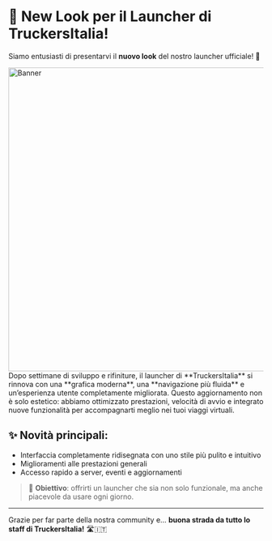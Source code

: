 # 🚀 New Look per il Launcher di TruckersItalia!

Siamo entusiasti di presentarvi il **nuovo look** del nostro launcher ufficiale! 🎉

<img src="https://i.imgur.com/KudiFy1.png" alt="Banner" width="600"/>
Dopo settimane di sviluppo e rifiniture, il launcher di **TruckersItalia** si rinnova con una **grafica moderna**, una **navigazione più fluida** e un’esperienza utente completamente migliorata. Questo aggiornamento non è solo estetico: abbiamo ottimizzato prestazioni, velocità di avvio e integrato nuove funzionalità per accompagnarti meglio nei tuoi viaggi virtuali.

## ✨ Novità principali:
- Interfaccia completamente ridisegnata con uno stile più pulito e intuitivo
- Miglioramenti alle prestazioni generali
- Accesso rapido a server, eventi e aggiornamenti

> 🎯 **Obiettivo**: offrirti un launcher che sia non solo funzionale, ma anche piacevole da usare ogni giorno.

---

Grazie per far parte della nostra community e… **buona strada da tutto lo staff di TruckersItalia!** 🛣️🇮🇹
